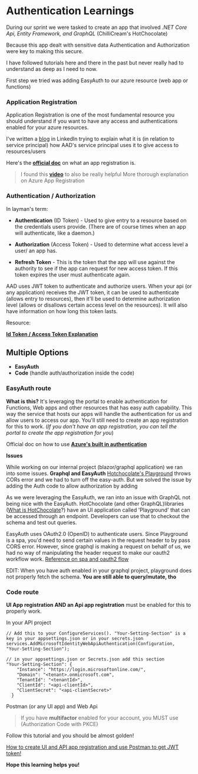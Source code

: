 # Authentication Learnings

During our sprint we were tasked to create an app that involved _.NET Core Api, Entity Framework, and GraphQL_ (ChilliCream's HotChocolate)

Because this app dealt with sensitive data Authentication and Authorization were key to making this secure.

I have followed tutorials here and there in the past but never really had to understand as deep as I need to now. 

First step we tried was adding EasyAuth to our azure resource (web app or functions)

### Application Registration

Application Registration is one of the most fundamental resource you should understand if you want to have any access and authentications enabled for your azure resources. 

I've written a [blog](https://www.linkedin.com/pulse/azure-app-registration-service-principal-daniel-kim/) in LinkedIn trying to explain what it is (in relation to service principal) how AAD's service principal uses it to give access to resources/users 

Here's the [**official doc**](https://docs.microsoft.com/en-us/azure/active-directory/develop/quickstart-register-app) on what an app registration is.

> I found this [**video**](https://www.youtube.com/watch?v=YWvl0cIilyA) to also be really helpful More thorough explanation on Azure App Registration
 
 
### Authentication / Authorization

In layman's term:

- **Authentication** (ID Token) - Used to give entry to a resource based on the credentials users provide. (There are of course times when an app will authenticate, like a daemon.)

- **Authorization** (Access Token) - Used to determine what access level a user/ an app has.
- **Refresh Token** - This is the token that the app will use against the authority to see if the app can request for new access token. If this token expires the user must authenticate again. 


AAD uses JWT token to authenticate and authorize users. When your api (or any application) receives the JWT token, it can be used to authenticate (allows entry to resources), then it'll be used to determine authorization level (allows or disallows certain access level on the resources). It will also have information on how long this token lasts.

Resource: 

[**Id Token / Access Token Explanation**](https://www.youtube.com/watch?v=sICt5aS7wzk)

## Multiple Options 

- **EasyAuth**
- **Code** (handle auth/authorization inside the code)

### EasyAuth route

**What is this?** It's leveraging the portal to enable authentication for Functions, Web apps and other resources that has easy auth capability. This way the service that hosts our apps will handle the authentication for us and allow users to access our app. You'll still need to create an app registration for this to work. (_If you don't have an app registration, you can tell the portal to create the app registration for you_)

Official doc on how to use [**Azure's built in authentication**](https://docs.microsoft.com/en-us/azure/app-service/overview-authentication-authorization#:~:text=Azure%20App%20Service%20provides%20built-in%20authentication%20and%20authorization,and%20mobile%20back%20end%2C%20and%20also%20Azure%20Functions)

**Issues** 

While working on our internal project (blazor/graphql application) we ran into some issues. **Graphql and EasyAuth** [Hotchocolate's Playground](https://github.com/microsoft/emerging-opportunities/tree/main/MotherBox/Banana%20Cake%20Pop) throws CORs error and we had to turn off the easy-auth. But we solved the issue by adding the Auth code to allow authorization by adding 

As we were leveraging the EasyAuth, we ran into an issue with GraphQL not being nice with the EasyAuth.  HotChocolate (and other GraphQL)libraries ([What is HotChocolate](https://chillicream.com/docs/hotchocolate/)?) have an UI application called 'Playground' that can be accessed through an endpoint. Developers can use that to checkout the schema and test out queries. 

EasyAuth uses OAuth2.0 (OpenID) to authenticate users. Since Playground is a spa, you'd need to send certain values in the request header to by pass CORS error. However, since graphql is making a request on behalf of us, we had no way of manipulating the header request to make our oauth2 workflow work. [Reference on spa and oauth2 flow](https://docs.microsoft.com/en-us/azure/active-directory/develop/v2-oauth2-auth-code-flow#redirect-uri-setup-required-for-single-page-apps)

EDIT: When you have auth enabled in your graphql project, playground does not properly fetch the schema. **You are still able to query/mutate, tho**

### Code route 

**UI App registration AND an Api app registration** must be enabled for this to properly work.

In your API project

```
// Add this to your ConfigureServices(). "Your-Setting-Section" is a key in your appsettings.json or in your secrets.json
services.AddMicrosoftIdentityWebApiAuthentication(Configuration, "Your-Setting-Section");

// in your appsettings.json or Secrets.json add this section
"Your-Setting-Section": {
    "Instance": "https://login.microsoftonline.com/",
    "Domain": "<tenant>.onmicrosoft.com",
    "TenantId": "<tenantId>",
    "ClientId": "<api-clientId>",
    "ClientSecret": "<api-clientSecret>"
  }
```

Postman (or any UI app) and Web Api

> If you have **multifactor** enabled for your account, you MUST use (Authorization Code with PKCE)

Follow this tutorial and you should be almost golden! 

[How to create UI and API app registration and use Postman to get JWT token!](https://www.josephguadagno.net/2020/06/12/protecting-an-asp-net-core-api-with-microsoft-identity-platform)


**Hope this learning helps you!**
